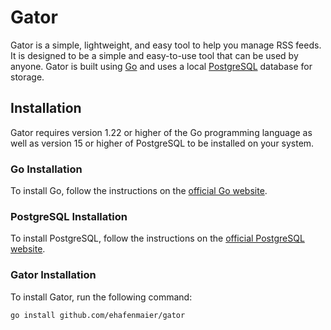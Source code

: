 # Gator
Gator is a simple, lightweight, and easy tool to help you manage RSS feeds. It is designed to be a simple and 
easy-to-use tool that can be used by anyone. Gator is built using [Go](https://go.dev/) and uses a local 
[PostgreSQL](https://www.postgresql.org/) database for storage.

## Installation
Gator requires version 1.22 or higher of the Go programming language as well as version 15 or higher of PostgreSQL to 
be installed on your system.

### Go Installation
To install Go, follow the instructions on the [official Go website](https://golang.org/doc/install).

### PostgreSQL Installation
To install PostgreSQL, follow the instructions on the [official PostgreSQL website](https://www.postgresql.org/download/).

### Gator Installation
To install Gator, run the following command:
```shell
go install github.com/ehafenmaier/gator
```